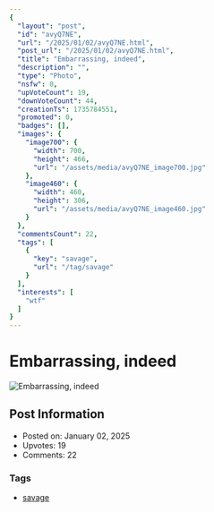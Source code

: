 ```yaml
---
{
  "layout": "post",
  "id": "avyQ7NE",
  "url": "/2025/01/02/avyQ7NE.html",
  "post_url": "/2025/01/02/avyQ7NE.html",
  "title": "Embarrassing, indeed",
  "description": "",
  "type": "Photo",
  "nsfw": 0,
  "upVoteCount": 19,
  "downVoteCount": 44,
  "creationTs": 1735784551,
  "promoted": 0,
  "badges": [],
  "images": {
    "image700": {
      "width": 700,
      "height": 466,
      "url": "/assets/media/avyQ7NE_image700.jpg"
    },
    "image460": {
      "width": 460,
      "height": 306,
      "url": "/assets/media/avyQ7NE_image460.jpg"
    }
  },
  "commentsCount": 22,
  "tags": [
    {
      "key": "savage",
      "url": "/tag/savage"
    }
  ],
  "interests": [
    "wtf"
  ]
}
---
```


# Embarrassing, indeed

![Embarrassing, indeed](/assets/media/avyQ7NE_image700.jpg)

## Post Information

- Posted on: January 02, 2025
- Upvotes: 19
- Comments: 22

### Tags

- [savage](/tag/savage)

